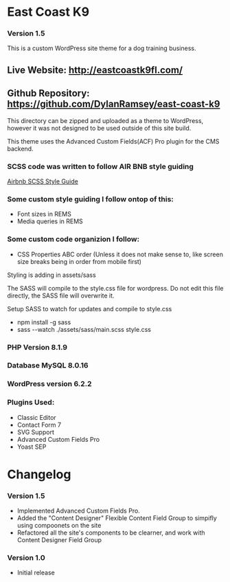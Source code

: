 # East Coast K9
### Version 1.5

This is a custom WordPress site theme for a dog training business.

## Live Website: http://eastcoastk9fl.com/
## Github Repository: https://github.com/DylanRamsey/east-coast-k9

This directory can be zipped and uploaded as a theme to WordPress, however it was not designed to be used outside of this site build.

This theme uses the Advanced Custom Fields(ACF) Pro plugin for the CMS backend. 

### SCSS code was written to follow AIR BNB style guiding
[Airbnb SCSS Style Guide](https://github.com/airbnb/css) 

### Some custom style guiding I follow ontop of this:
- Font sizes in REMS
- Media queries in REMS

### Some custom code organizion I follow:
- CSS Properties ABC order (Unless it does not make sense to, like screen size breaks being in order from mobile first)

Styling is adding in assets/sass

The SASS will compile to the style.css file for wordpress. Do not edit this file directly, the SASS file will overwrite it. 

Setup SASS to watch for updates and compile to style.css
- npm install -g sass
- sass --watch ./assets/sass/main.scss style.css 

### PHP Version 8.1.9
### Database MySQL 8.0.16
### WordPress version 6.2.2

### Plugins Used:
- Classic Editor
- Contact Form 7
- SVG Support
- Advanced Custom Fields Pro
- Yoast SEP

# Changelog

### Version 1.5
- Implemented Advanced Custom Fields Pro.
- Added the "Content Designer" Flexible Content Field Group to simpifly using compoonets on the site
- Refactored all the site's components to be clearner, and work with Content Designer Field Group

### Version 1.0
- Initial release
